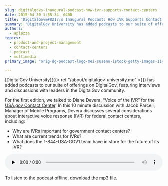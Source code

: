```yaml
---
slug: digitalgovs-inaugural-podcast-how-ivr-supports-contact-centers
date: 2015-04-30 1:35:34 -0400
title: 'DigitalGov&#8217;s Inaugural Podcast: How IVR Supports Contact Centers'
summary: 'DigitalGov University has added podcasts to our suite of offerings on DigitalGov, featuring interviews and discussions with leaders in the DigitalGov community. For the first edition, we talked to Diane Devera, &#8220;Voice of the IVR&#8221; for the USA.gov Contact Center.'
authors:
  - apiazza
topics:
  - product-and-project-management
  - contact-centers
  - podcast
  - multimedia
primary_image: "orig-dg-podcast-logo-mei-suseno-istock-getty-images-1148452254"

---
```


[DigitalGov University]({{< ref "/about/digitalgov-university.md" >}}) has added podcasts to our suite of offerings on DigitalGov, featuring interviews and discussions with leaders in the DigitalGov community.

For the first edition, we talked to Diane Devera, &#8220;Voice of the IVR&#8221; for the [USA.gov Contact Center](http://www.usa.gov/phone.shtml). In this 10 minute discussion with Jacob Parcell, Manager of Mobile Programs, Devera discusses several considerations about interactive voice response (IVR) for federal contact centers, including:

  * Why are IVRs important for government contact centers?
  * What are current trends for IVRs?
  * What does the 1-844-USA-GOV1 team have in store for the future of its IVR?

<!--[if lt IE 9]><![endif]--><audio class="wp-audio-shortcode" id="audio-268992-1" preload="none" style="width: 100%;" controls="controls"><source type="audio/mpeg" src="https://s3.amazonaws.com/digitalgov/_legacy-img/2015/04/Voice-of-IVR-Podcast.mp3?_=1" /><https://s3.amazonaws.com/digitalgov/_legacy-img/2015/04/Voice-of-IVR-Podcast.mp3></audio> 

To listen to the podcast offline, [download the mp3 file](https://drive.google.com/file/d/0B_S79lXdhuh0c2kzWjBaY0xWUE0/view?usp=sharing "download the mp3 file").

